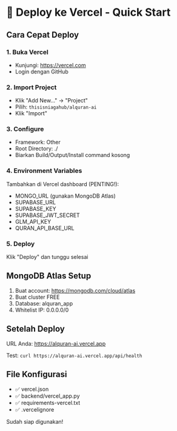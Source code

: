 # 🚀 Deploy ke Vercel - Quick Start

## Cara Cepat Deploy

### 1. Buka Vercel
- Kunjungi: https://vercel.com
- Login dengan GitHub

### 2. Import Project
- Klik "Add New..." → "Project"  
- Pilih: `thisisniagahub/alquran-ai`
- Klik "Import"

### 3. Configure
- Framework: Other
- Root Directory: ./
- Biarkan Build/Output/Install command kosong

### 4. Environment Variables
Tambahkan di Vercel dashboard (PENTING!):
- MONGO_URL (gunakan MongoDB Atlas)
- SUPABASE_URL
- SUPABASE_KEY  
- SUPABASE_JWT_SECRET
- GLM_API_KEY
- QURAN_API_BASE_URL

### 5. Deploy
Klik "Deploy" dan tunggu selesai

## MongoDB Atlas Setup
1. Buat account: https://mongodb.com/cloud/atlas
2. Buat cluster FREE
3. Database: alquran_app
4. Whitelist IP: 0.0.0.0/0

## Setelah Deploy
URL Anda: https://alquran-ai.vercel.app

Test: `curl https://alquran-ai.vercel.app/api/health`

## File Konfigurasi
- ✅ vercel.json
- ✅ backend/vercel_app.py  
- ✅ requirements-vercel.txt
- ✅ .vercelignore

Sudah siap digunakan!
